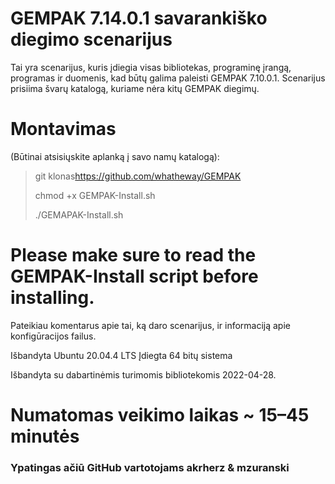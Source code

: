 # GEMPAK 7.14.0.1 savarankiško diegimo scenarijus

Tai yra scenarijus, kuris įdiegia visas bibliotekas, programinę įrangą, programas ir duomenis, kad būtų galima paleisti GEMPAK 7.10.0.1. Scenarijus prisiima švarų katalogą, kuriame nėra kitų GEMPAK diegimų.

# Montavimas

(Būtinai atsisiųskite aplanką į savo namų katalogą):

> git klonas<https://github.com/whatheway/GEMPAK>
>
> chmod +x GEMPAK-Install.sh
>
> ./GEMAPAK-Install.sh

# Please make sure to read the GEMPAK-Install script before installing.

Pateikiau komentarus apie tai, ką daro scenarijus, ir informaciją apie konfigūracijos failus.

Išbandyta Ubuntu 20.04.4 LTS
Įdiegta 64 bitų sistema

Išbandyta su dabartinėmis turimomis bibliotekomis 2022-04-28.

# Numatomas veikimo laikas ~ 15–45 minutės

### Ypatingas ačiū GitHub vartotojams akrherz & mzuranski
